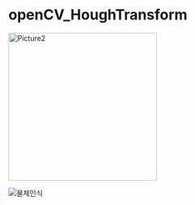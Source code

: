 # openCV_HoughTransform
<img width="293" alt="Picture2" src="https://user-images.githubusercontent.com/72914519/114187702-4017d000-9983-11eb-9514-b2e403b8418d.png">



![물체인식](https://user-images.githubusercontent.com/72914519/114187708-4312c080-9983-11eb-9035-c105ae002730.PNG)
